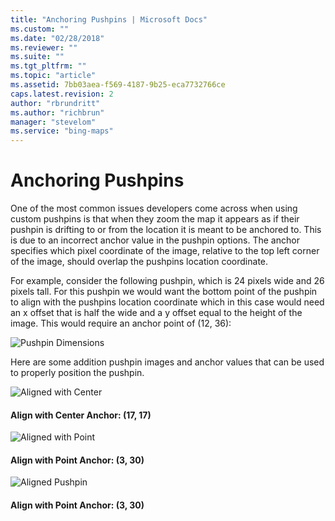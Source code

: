 ```yaml
---
title: "Anchoring Pushpins | Microsoft Docs"
ms.custom: ""
ms.date: "02/28/2018"
ms.reviewer: ""
ms.suite: ""
ms.tgt_pltfrm: ""
ms.topic: "article"
ms.assetid: 7bb03aea-f569-4187-9b25-eca7732766ce
caps.latest.revision: 2
author: "rbrundritt"
ms.author: "richbrun"
manager: "stevelom"
ms.service: "bing-maps"
---
```

# Anchoring Pushpins
One of the most common issues developers come across when using custom pushpins is that when they zoom the map it appears as if their pushpin is drifting to or from the location it is meant to be anchored to. This is due to an incorrect anchor value in the pushpin options. The anchor specifies which pixel coordinate of the image, relative to the top left corner of the image, should overlap the pushpins location coordinate.
  
For example, consider the following pushpin, which is 24 pixels wide and 26 pixels tall. For this pushpin we would want the bottom point of the pushpin to align with the pushpins location coordinate which in this case would need an x offset that is half the wide and a y offset equal to the height of the image. This would require an anchor point of (12, 36):

![Pushpin Dimensions](../v8-web-control/media/bmv8-anchoringpushpins-dimensions.png)
 
Here are some addition pushpin images and anchor values that can be used to properly position the pushpin.

![Aligned with Center](../v8-web-control/media/bmv8-anchoringpushpins-aligncenter.png)
#### Align with Center Anchor: (17, 17)

![Aligned with Point](../v8-web-control/media/bmv8-anchoringpushpins-alignwithpoint.png)
#### Align with Point Anchor: (3, 30)

![Aligned Pushpin](../v8-web-control/media/bmv8-anchoringpushpins-alignpushpin.png)
#### Align with Point Anchor: (3, 30)


